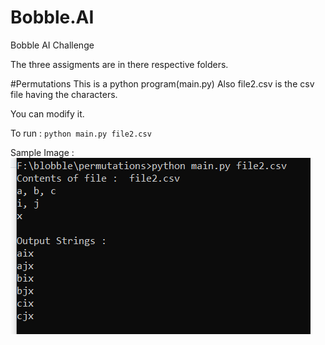 # Bobble.AI
Bobble AI Challenge


The three assigments are in there respective folders.

#Permutations
This is a python program(main.py)
Also file2.csv is the csv file having the characters.

You can modify it.

To run :  ```python main.py file2.csv```

Sample Image :
![permutation](https://github.com/kshubham506/Bobble.AI/blob/master/readmeimages/permutation.png)
